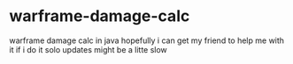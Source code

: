 # warframe-damage-calc
warframe damage calc in java
hopefully i can get my friend to help me with it if i do it solo updates might be a litte slow 
